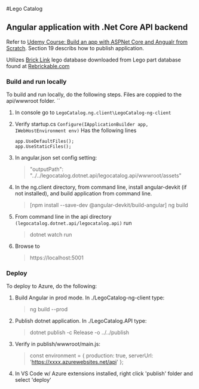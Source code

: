 #Lego Catalog
## Angular application with .Net Core API backend
 Refer to [Udemy Course: Build an app with ASPNet Core and Angualr from Scratch]("https://www.udemy.com/course/build-an-app-with-aspnet-core-and-angular-from-scratch/").  Section 19 describs how to publish application.

Utilizes [Brick Link]("https://bricklink.com")  lego database downloaded from  Lego part database found at [Rebrickable.com]("https://rebrickable.com/downloads")

### Build and run locally
To build and run locally, do the following steps.  Files are coppied to the api/wwwroot folder.
``
1. In console go to ``LegoCatalog.ng.client\LegoCatalog-ng-client``
2. Verify startup.cs ``Configure(IApplicationBuilder app, IWebHostEnvironment env)`` Has the following lines
    ```
    app.UseDefaultFiles();
    app.UseStaticFiles(); 
    ```
3. In angular.json set config setting:
    > "outputPath": "../../legocatalog.dotnet.api/legocatalog.api/wwwroot/assets"

4. In the ng.client directory, from command line, install angular-devkit (if not installed), and build application from command line.
    >[npm install --save-dev @angular-devkit/build-angular]
    >ng build
5. From command line in the api directory ``(legocatalog.dotnet.api/legocatalog.api)`` run
    > dotnet watch run
6. Browse to
    > https://localhost:5001

### Deploy
To deploy to Azure, do the following: 
1. Build Angular in prod mode. In ./LegoCatalog-ng-client type:
   > ng build --prod
2. Publish dotnet application.  In ./LegoCatalog.API type:
   > dotnet publish -c Release -o ../../publish  
3. Verify in publish/wwwroot/main.js: 
    >const environment = {
      production: true,
      serverUrl: 'https://xxxx.azurewebsites.net/api'
    };
3. In VS Code w/ Azure extensions installed, right click 'publish' folder and select 'deploy'

